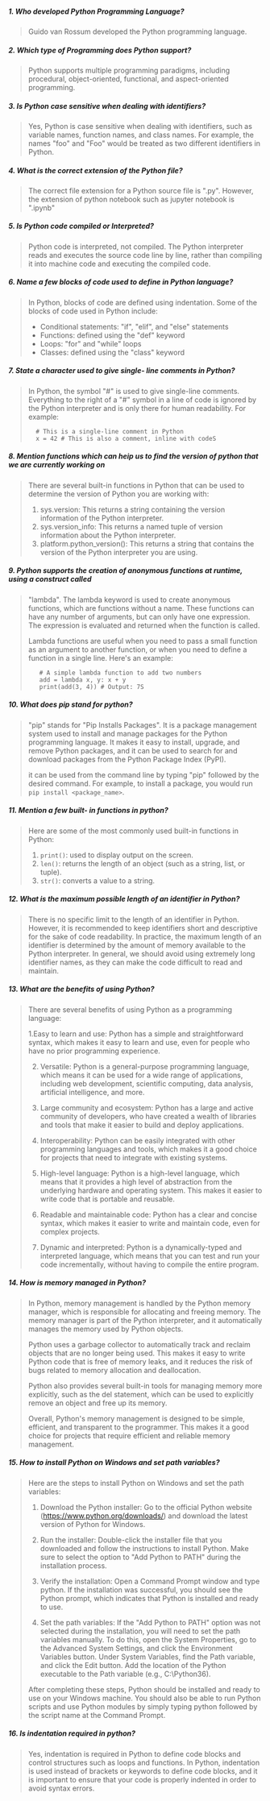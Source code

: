 ##### 1. Who developed Python Programming Language?
>Guido van Rossum developed the Python programming language.

##### 2. Which type of Programming does Python support?
>Python supports multiple programming paradigms, including procedural, object-oriented, functional, and aspect-oriented programming.

##### 3. Is Python case sensitive when dealing with identifiers?
>Yes, Python is case sensitive when dealing with identifiers, such as variable names, function names, and class names. For example, the names "foo" and "Foo" would be treated as two different identifiers in Python.

##### 4. What is the correct extension of the Python file?
>The correct file extension for a Python source file is ".py". However, the extension of python notebook such as jupyter notebook is ".ipynb"

##### 5. Is Python code compiled or Interpreted?
>Python code is interpreted, not compiled. The Python interpreter reads and executes the source code line by line, rather than compiling it into machine code and executing the compiled code.

##### 6. Name a few blocks of code used to define in Python language?
>In Python, blocks of code are defined using indentation. Some of the blocks of code used in Python include:
> - Conditional statements: "if", "elif", and "else" statements
> - Functions: defined using the "def" keyword
> - Loops: "for" and "while" loops
> - Classes: defined using the "class" keyword

##### 7. State a character used to give single- line comments in Python?
>In Python, the symbol "#" is used to give single-line comments. Everything to the right of a "#" symbol in a line of code is ignored by the Python interpreter and is only there for human readability. For example:
> 
> ```
>   # This is a single-line comment in Python
>   x = 42 # This is also a comment, inline with codeS
>```

##### 8. Mention functions which can heip us to find the version of python that we are currently working on
>There are several built-in functions in Python that can be used to determine the version of Python you are working with:
>
>1. sys.version: This returns a string containing the version information of the Python interpreter.
>2. sys.version_info: This returns a named tuple of version information about the Python interpreter.
>3. platform.python_version(): This returns a string that contains the version of the Python interpreter you are using.

##### 9. Python supports the creation of anonymous functions at runtime, using a construct called
>"lambda". The lambda keyword is used to create anonymous functions, which are functions without a name. These functions can have any number of arguments, but can only have one expression. The expression is evaluated and returned when the function is called.
>
>Lambda functions are useful when you need to pass a small function as an argument to another function, or when you need to define a function in a single line. Here's an example:
>
>
>``` 
>    # A simple lambda function to add two numbers
>    add = lambda x, y: x + y
>    print(add(3, 4)) # Output: 7S
>```

##### 10. What does pip stand for python?
>"pip" stands for "Pip Installs Packages". It is a package management system used to install and manage packages for the Python programming language. It makes it easy to install, upgrade, and remove Python packages, and it can be used to search for and download packages from the Python Package Index (PyPI).
>
>it can be used from the command line by typing "pip" followed by the desired command. For example, to install a package, you would run `pip install <package_name>`.

##### 11. Mention a few built- in functions in python?
>Here are some of the most commonly used built-in functions in Python:
>
>1. `print()`: used to display output on the screen.
>2. `len()`: returns the length of an object (such as a string, list, or tuple).
>3. `str()`: converts a value to a string.

##### 12. What is the maximum possible length of an identifier in Python?
>There is no specific limit to the length of an identifier in Python. However, it is recommended to keep identifiers short and descriptive for the sake of code readability. In practice, the maximum length of an identifier is determined by the amount of memory available to the Python interpreter. In general, we should avoid using extremely long identifier names, as they can make the code difficult to read and maintain.

##### 13. What are the benefits of using Python?
>There are several benefits of using Python as a programming language:
>
>1.Easy to learn and use: Python has a simple and straightforward syntax, which makes it easy to learn and use, even for people who have no prior programming experience.
>
>2. Versatile: Python is a general-purpose programming language, which means it can be used for a wide range of applications, including web development, scientific computing, data analysis, artificial intelligence, and more.
>
>3. Large community and ecosystem: Python has a large and active community of developers, who have created a wealth of libraries and tools that make it easier to build and deploy applications.
>
>4. Interoperability: Python can be easily integrated with other programming languages and tools, which makes it a good choice for projects that need to integrate with existing systems.
>
>5. High-level language: Python is a high-level language, which means that it provides a high level of abstraction from the underlying hardware and operating system. This makes it easier to write code that is portable and reusable.
>
>6. Readable and maintainable code: Python has a clear and concise syntax, which makes it easier to write and maintain code, even for complex projects.
>
>7. Dynamic and interpreted: Python is a dynamically-typed and interpreted language, which means that you can test and run your code incrementally, without having to compile the entire program.

##### 14. How is memory managed in Python?
>In Python, memory management is handled by the Python memory manager, which is responsible for allocating and freeing memory. The memory manager is part of the Python interpreter, and it automatically manages the memory used by Python objects.
>
>Python uses a garbage collector to automatically track and reclaim objects that are no longer being used. This makes it easy to write Python code that is free of memory leaks, and it reduces the risk of bugs related to memory allocation and deallocation.
>
>Python also provides several built-in tools for managing memory more explicitly, such as the del statement, which can be used to explicitly remove an object and free up its memory.
>
>Overall, Python's memory management is designed to be simple, efficient, and transparent to the programmer. This makes it a good choice for projects that require efficient and reliable memory management.

##### 15. How to install Python on Windows and set path variables?
>Here are the steps to install Python on Windows and set the path variables:
>
>1. Download the Python installer: Go to the official Python website (https://www.python.org/downloads/) and download the latest version of Python for Windows.
>
>2. Run the installer: Double-click the installer file that you downloaded and follow the instructions to install Python. Make sure to select the option to "Add Python to PATH" during the installation process.
>
>3. Verify the installation: Open a Command Prompt window and type python. If the installation was successful, you should see the Python prompt, which indicates that Python is installed and ready to use.
>
>4. Set the path variables: If the "Add Python to PATH" option was not selected during the installation, you will need to set the path variables manually. To do this, open the System Properties, go to the Advanced System Settings, and click the Environment Variables button. Under System Variables, find the Path variable, and click the Edit button. Add the location of the Python executable to the Path variable (e.g., C:\Python36).
>
>After completing these steps, Python should be installed and ready to use on your Windows machine. You should also be able to run Python scripts and use Python modules by simply typing python followed by the script name at the Command Prompt.

##### 16. Is indentation required in python?
>Yes, indentation is required in Python to define code blocks and control structures such as loops and functions. In Python, indentation is used instead of brackets or keywords to define code blocks, and it is important to ensure that your code is properly indented in order to avoid syntax errors.
